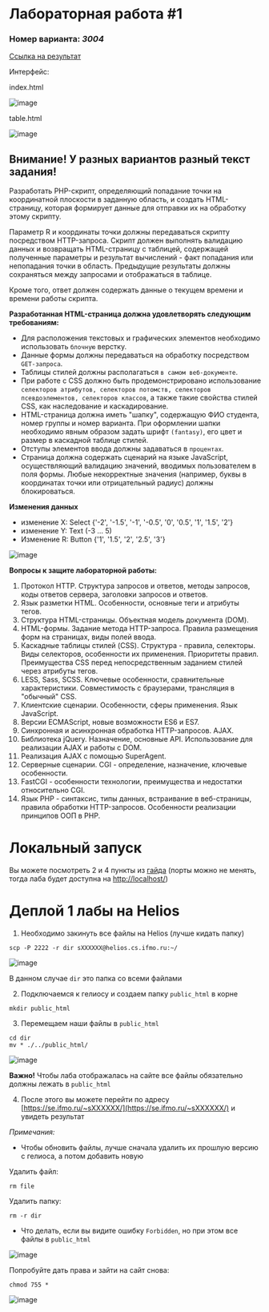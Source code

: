 # Лабораторная работа #1
### Номер варианта: _3004_
[Ссылка на результат](https://se.ifmo.ru/~s368283/)

Интерфейс:

index.html

![image](https://github.com/VeraKasianenko/Web_programming_SE/assets/112972833/a9ee4c44-0c08-4278-9ce8-fc5e8dc27213)

table.html

![image](https://github.com/VeraKasianenko/VeraKasianenko/assets/112972833/12bdf694-ab01-4e3e-8a92-80f2140e3f71)

## Внимание! У разных вариантов разный текст задания!
Разработать PHP-скрипт, определяющий попадание точки на координатной плоскости в заданную область, и создать HTML-страницу, которая формирует данные для отправки их на обработку этому скрипту.

Параметр R и координаты точки должны передаваться скрипту посредством HTTP-запроса. Скрипт должен выполнять валидацию данных и возвращать HTML-страницу с таблицей, содержащей полученные параметры и результат вычислений - факт попадания или непопадания точки в область. Предыдущие результаты должны сохраняться между запросами и отображаться в таблице.

Кроме того, ответ должен содержать данные о текущем времени и времени работы скрипта.

__Разработанная HTML-страница должна удовлетворять следующим требованиям:__
- Для расположения текстовых и графических элементов необходимо использовать `блочную` верстку.
- Данные формы должны передаваться на обработку посредством `GET-запроса`.
- Таблицы стилей должны располагаться `в самом веб-документе`.
- При работе с CSS должно быть продемонстрировано использование `селекторов атрибутов, селекторов потомств, селекторов псевдоэлементов, селекторов классов`, а также такие свойства стилей CSS, как наследование и каскадирование.
- HTML-страница должна иметь "шапку", содержащую ФИО студента, номер группы и номер варианта. При оформлении шапки необходимо явным образом задать шрифт `(fantasy)`, его цвет и размер в каскадной таблице стилей.
- Отступы элементов ввода должны задаваться в `процентах`.
- Страница должна содержать сценарий на языке JavaScript, осуществляющий валидацию значений, вводимых пользователем в поля формы. Любые некорректные значения (например, буквы в координатах точки или отрицательный радиус) должны блокироваться.

__Изменения данных__
- изменение X: Select {'-2', '-1.5', '-1', '-0.5', '0', '0.5', '1', '1.5', '2'}
- изменение Y: Text (-3 … 5)
- Изменение R: Button {'1', '1.5', '2', '2.5', '3'}

![image](https://github.com/VeraKasianenko/Programming_2_term_SE/assets/112972833/e3be3d40-5d8c-40a2-b0a7-5bfdbbf20a45)

__Вопросы к защите лабораторной работы:__
1. Протокол HTTP. Структура запросов и ответов, методы запросов, коды ответов сервера, заголовки запросов и ответов.
2. Язык разметки HTML. Особенности, основные теги и атрибуты тегов.
3. Структура HTML-страницы. Объектная модель документа (DOM).
4. HTML-формы. Задание метода HTTP-запроса. Правила размещения форм на страницах, виды полей ввода.
5. Каскадные таблицы стилей (CSS). Структура - правила, селекторы. Виды селекторов, особенности их применения. Приоритеты правил. Преимущества CSS перед непосредственным заданием стилей через атрибуты тегов.
6. LESS, Sass, SCSS. Ключевые особенности, сравнительные характеристики. Совместимость с браузерами, трансляция в "обычный" CSS.
7. Клиентские сценарии. Особенности, сферы применения. Язык JavaScript.
8. Версии ECMAScript, новые возможности ES6 и ES7.
9. Синхронная и асинхронная обработка HTTP-запросов. AJAX.
10. Библиотека jQuery. Назначение, основные API. Использование для реализации AJAX и работы с DOM.
11. Реализация AJAX с помощью SuperAgent.
12. Серверные сценарии. CGI - определение, назначение, ключевые особенности.
13. FastCGI - особенности технологии, преимущества и недостатки относительно CGI.
14. Язык PHP - синтаксис, типы данных, встраивание в веб-страницы, правила обработки HTTP-запросов. Особенности реализации принципов ООП в PHP.


# Локальный запуск
Вы можете посмотреть 2 и 4 пункты из [гайда](https://github.com/VeraKasianenko/OPD_web) (порты можно не менять, тогда лаба будет доступна на [http://localhost/](http://localhost/))

# Деплой 1 лабы на Helios
1) Необходимо закинуть все файлы на Helios (лучше кидать папку)

```
scp -P 2222 -r dir sXXXXXX@helios.cs.ifmo.ru:~/
```

![image](https://github.com/VeraKasianenko/Web_programming_SE/assets/112972833/a774c75c-071f-4916-b911-bd5dc6a024a8)

В данном случае `dir` это папка со всеми файлами

2) Подключаемся к гелиосу и создаем папку `public_html` в корне

```
mkdir public_html
```

3) Перемещаем наши файлы в `public_html`

```
cd dir
mv * ./../public_html/
```

![image](https://github.com/VeraKasianenko/Web_programming_SE/assets/112972833/b5354b66-e248-44ad-acec-87b44f8507e2)

**Важно!** Чтобы лаба отображалась на сайте все файлы обязательно должны лежать в `public_html`

4) После этого вы можете перейти по адресу [https://se.ifmo.ru/~sXXXXXX/](https://se.ifmo.ru/~sXXXXXX/) и увидеть результат

*Примечания:* 
- Чтобы обновить файлы, лучше сначала удалить их прошлую версию с гелиоса, а потом добавить новую

Удалить файл:
```
rm file
```
Удалить папку:
```
rm -r dir
```
- Что делать, если вы видите ошибку `Forbidden`, но при этом все файлы в `public_html`

![image](https://github.com/VeraKasianenko/Web_programming_SE/assets/112972833/9c12dac2-6c11-41df-a40b-321e2c15f3ff)

Попробуйте дать права и зайти на сайт снова: 

```
chmod 755 *
```

![image](https://github.com/VeraKasianenko/Web_programming_SE/assets/112972833/999ef35a-8e2c-4351-9c58-bb479af914e1)
